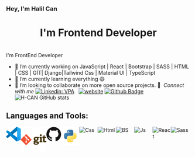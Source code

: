 ### Hey,  I'm Halil Can

<h1 align='center'> I'm Frontend Developer</h1>
<br>
I'm FrontEnd Developer

- 🔭 I’m currently working on JavaScript | React | Bootstrap | SASS | HTML | CSS | GİT| Django|Tailwind Css | Material UI | TypeScript
- 🌱 I’m currently learning everything  😄
- 👯 I’m looking to collaborate on more open source projects.
🔗 &nbsp;*Connect with me*
[![Linkedin: VPA](https://img.shields.io/badge/linkedin-%230077B5.svg?&style=for-the-badge&logo=linkedin&logoColor=white)](https://www.linkedin.com/in/hc-react-js/)
&nbsp;
[![website](https://img.shields.io/badge/gmail-f1f2f6.svg?&style=for-the-badge&logo=gmail&logoColor=red)](mailto:can2076@gmail.com)
[![Github Badge](https://img.shields.io/badge/-Github-000?style=quare&labelColor=000&logo=Github&logoColor=white&link=link)](https://github.com/canll) 
![H-CAN GitHub stats](https://github-readme-stats.vercel.app/api?username=H-Can&show_icons=true&theme=radical)
## Languages and Tools:
<img align="left" alt="Visual Studio Code" width="40px" src="https://raw.githubusercontent.com/github/explore/80688e429a7d4ef2fca1e82350fe8e3517d3494d/topics/visual-studio-code/visual-studio-code.png" />
<img align="left" alt="Git" width="70px" src="https://raw.githubusercontent.com/github/explore/80688e429a7d4ef2fca1e82350fe8e3517d3494d/topics/git/git.png" />
<img align="left" alt="GitHub" width="40px" src="https://raw.githubusercontent.com/github/explore/78df643247d429f6cc873026c0622819ad797942/topics/github/github.png" />
<img align="left" alt="Python" width="50px" src="https://raw.githubusercontent.com/github/explore/cebd63002168a05a6a642f309227eefeccd92950/topics/python/python.png" />
<img align="left" alt="Css" width="50px" src="https://img.icons8.com/color/48/000000/css3.png"/>
<img align="left" alt="Html" width="50px" src="https://img.icons8.com/color/48/000000/html-5--v2.png"/>
<img align="left" alt="BS" width="50px" src="https://img.icons8.com/color/48/000000/bootstrap.png"/>
<img align="left" alt="Js" width="50px" src="https://img.icons8.com/fluency/48/000000/node-js.png"/>
<img align="left" alt="React" width="50px" src="https://img.icons8.com/bubbles/50/000000/react.png"/>
<img align="left" alt="Sass" width="50px"  src="https://img.icons8.com/color/48/000000/sass.png"/>
<br>
<br>
<br>

<!-- ![Github stats 2](https://github-readme-stats.vercel.app/api?username=M-Durmus&show_icons=true&theme=radical) -->
<!-- ![snake svg](https://github.com/oguzhanduran/oguzhanduran/blob/output/github-contribution-grid-snake.svg) -->
